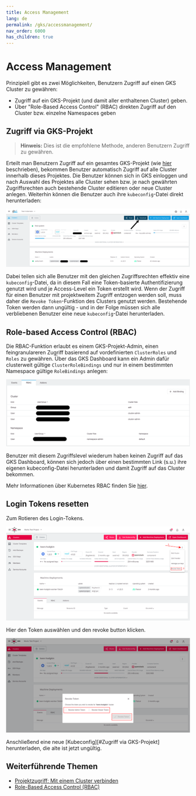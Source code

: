 ```yaml
---
title: Access Management
lang: de
permalink: /gks/accessmanagement/
nav_order: 6000
has_children: true
---
```

<!-- LTeX:  language=de-DE -->
# Access Management

Prinzipiell gibt es zwei Möglichkeiten, Benutzern Zugriff auf einen GKS Cluster zu gewähren:

* Zugriff auf ein GKS-Projekt (und damit aller enthaltenen Cluster) geben.
* Über "Role-Based Access Control" (RBAC) direkten Zugriff auf den Cluster bzw. einzelne Namespaces geben

## Zugriff via GKS-Projekt

> **Hinweis:** Dies ist die empfohlene Methode, anderen Benutzern Zugriff zu gewähren.

Erteilt man Benutzern Zugriff auf ein gesamtes GKS-Projekt (wie [hier](/gks/managingprojects/creatingaproject/) beschrieben), bekommen Benutzer automatisch Zugriff auf alle Cluster innerhalb dieses Projektes. Die Benutzer können sich in GKS einloggen und nach Auswahl des Projektes alle Cluster sehen bzw. je nach gewährten Zugriffsrechten auch bestehende Cluster editieren oder neue Cluster anlegen. Weiterhin können die Benutzer auch ihre `kubeconfig`-Datei direkt herunterladen:

![Download kubeconfig](download_kubeconfig.png)

Dabei teilen sich alle Benutzer mit den gleichen Zugriffsrechten effektiv eine `kubeconfig`-Datei, da in diesem Fall eine Token-basierte Authentifizierung genutzt wird und je Access-Level ein Token erstellt wird. Wenn der Zugriff für einen Benutzer mit projektweitem Zugriff entzogen werden soll, muss daher die `Revoke Token`-Funktion des Clusters genutzt werden. Bestehende Token werden dann ungültig - und in der Folge müssen sich alle verbliebenen Benutzer eine neue `kubeconfig`-Datei herunterladen.

## Role-based Access Control (RBAC)

Die RBAC-Funktion erlaubt es einem GKS-Projekt-Admin, einen feingranulareren Zugriff basierend auf vordefinierten `ClusterRoles` und `Roles` zu gewähren. Über das GKS Dashboard kann ein Admin dafür clusterweit gültige `ClusterRoleBindings` und nur in einem bestimmten Namespace gültige `RoleBindings` anlegen:

![RBAC option](rbac.png)

Benutzer mit diesem Zugriffslevel wiederum haben keinen Zugriff auf das GKS Dashboard, können sich jedoch über einen bestimmten Link (s.u.) ihre eigenen kubeconfig-Datei herunterladen und damit Zugriff auf das Cluster bekommen.

Mehr Informationen über Kubernetes RBAC finden Sie [hier](https://kubernetes.io/docs/reference/access-authn-authz/rbac/).

## Login Tokens resetten

Zum Rotieren des Login-Tokens.

![Revoke Menu](revoke-token-menu.png)

Hier den Token auswählen und den revoke button klicken.

![Revoke Popup](revoke.png)

Anschließend eine neue [Kubeconfig][#Zugriff via GKS-Projekt] herunterladen, die alte ist jetzt ungültig.

## Weiterführende Themen

* [Projektzugriff: Mit einem Cluster verbinden](/gks/accessmanagement/connectingtoacluster/)
* [Role-Based Access Control (RBAC)](/gks/accessmanagement/usingrbac/)
